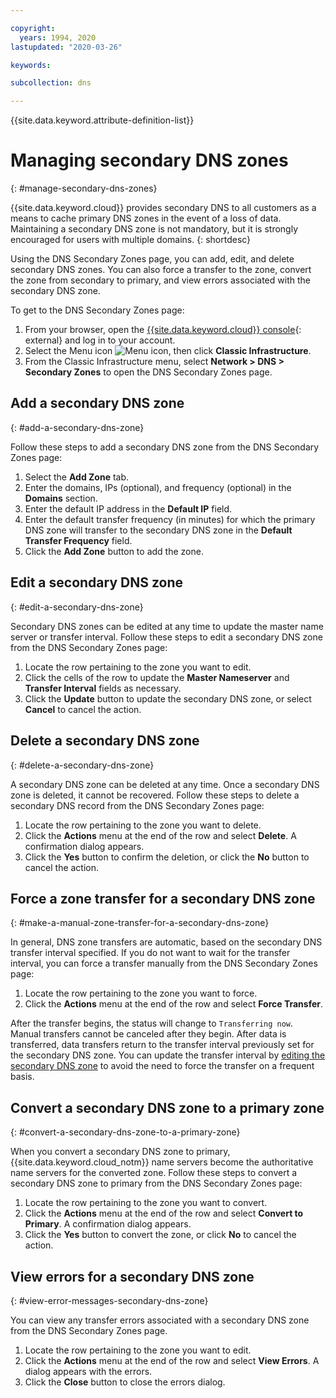 ```yaml
---

copyright:
  years: 1994, 2020
lastupdated: "2020-03-26"

keywords: 

subcollection: dns

---
```


{{site.data.keyword.attribute-definition-list}}

# Managing secondary DNS zones
{: #manage-secondary-dns-zones}

{{site.data.keyword.cloud}} provides secondary DNS to all customers as a means to cache primary DNS zones in the event of a loss of data. Maintaining a secondary DNS zone is not mandatory, but it is strongly encouraged for users with multiple domains.
{: shortdesc}

Using the DNS Secondary Zones page, you can add, edit, and delete secondary DNS zones. You can also force a transfer to the zone, convert the zone from secondary to primary, and view errors associated with the secondary DNS zone.

To get to the DNS Secondary Zones page:

1. From your browser, open the [{{site.data.keyword.cloud}} console](https://{DomainName}/){: external} and log in to your account.
1. Select the Menu icon ![Menu icon](../../icons/icon_hamburger.svg), then click **Classic Infrastructure**.
1. From the Classic Infrastructure menu, select **Network > DNS > Secondary Zones** to open the DNS Secondary Zones page.

## Add a secondary DNS zone
{: #add-a-secondary-dns-zone}

Follow these steps to add a secondary DNS zone from the DNS Secondary Zones page:

1. Select the **Add Zone** tab.
1. Enter the domains, IPs (optional), and frequency (optional) in the **Domains** section.
1. Enter the default IP address in the **Default IP** field.
1. Enter the default transfer frequency (in minutes) for which the primary DNS zone will transfer to the secondary DNS zone in the **Default Transfer Frequency** field.
1. Click the **Add Zone** button to add the zone.

## Edit a secondary DNS zone
{: #edit-a-secondary-dns-zone}

Secondary DNS zones can be edited at any time to update the master name server or transfer interval. Follow these steps to edit a secondary DNS zone from the DNS Secondary Zones page:

1. Locate the row pertaining to the zone you want to edit.
1. Click the cells of the row to update the **Master Nameserver** and **Transfer Interval** fields as necessary.
1. Click the **Update** button to update the secondary DNS zone, or select **Cancel** to cancel the action.

## Delete a secondary DNS zone
{: #delete-a-secondary-dns-zone}

A secondary DNS zone can be deleted at any time. Once a secondary DNS zone is deleted, it cannot be recovered. Follow these steps to delete a secondary DNS record from the DNS Secondary Zones page:

1. Locate the row pertaining to the zone you want to delete.
1. Click the **Actions** menu at the end of the row and select **Delete**. A confirmation dialog appears.
1. Click the **Yes** button to confirm the deletion, or click the **No** button to cancel the action.

## Force a zone transfer for a secondary DNS zone
{: #make-a-manual-zone-transfer-for-a-secondary-dns-zone}

In general, DNS zone transfers are automatic, based on the secondary DNS transfer interval specified. If you do not want to wait for the transfer interval, you can force a transfer manually from the DNS Secondary Zones page:

1. Locate the row pertaining to the zone you want to force.
1. Click the **Actions** menu at the end of the row and select **Force Transfer**.

After the transfer begins, the status will change to `Transferring now`. Manual transfers cannot be canceled after they begin. After data is transferred, data transfers return to the transfer interval previously set for the secondary DNS zone. You can update the transfer interval by [editing the secondary DNS zone](#edit-a-secondary-dns-zone) to avoid the need to force the transfer on a frequent basis.

## Convert a secondary DNS zone to a primary zone
{: #convert-a-secondary-dns-zone-to-a-primary-zone}

When you convert a secondary DNS zone to primary, {{site.data.keyword.cloud_notm}} name servers become the authoritative name servers for the converted zone. Follow these steps to convert a secondary DNS zone to primary from the DNS Secondary Zones page:

1. Locate the row pertaining to the zone you want to convert.
1. Click the **Actions** menu at the end of the row and select **Convert to Primary**. A confirmation dialog appears.
1. Click the **Yes** button to convert the zone, or click **No** to cancel the action.

## View errors for a secondary DNS zone
{: #view-error-messages-secondary-dns-zone}

You can view any transfer errors associated with a secondary DNS zone from the DNS Secondary Zones page.

1. Locate the row pertaining to the zone you want to edit.
1. Click the **Actions** menu at the end of the row and select **View Errors**. A dialog appears with the errors.
1. Click the **Close** button to close the errors dialog.
